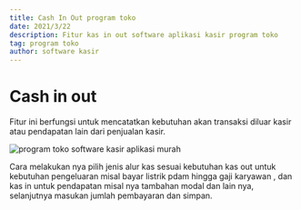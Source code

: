 ```yaml
---
title: Cash In Out program toko
date: 2021/3/22
description: Fitur kas in out software aplikasi kasir program toko
tag: program toko
author: software kasir
---
```


# Cash in out

Fitur ini berfungsi untuk mencatatkan kebutuhan akan transaksi diluar kasir atau pendapatan lain dari penjualan kasir.

![program toko software kasir aplikasi murah](https://1.bp.blogspot.com/-XLlfHPn6Zsw/YJ-N9bFmO0I/AAAAAAAAN8w/pPUgCf8MlWkV-QfJPW8WejWMZqxJeq0VgCLcBGAsYHQ/s1366/program%2Btoko%2Bsoftware%2Bkasir%2Bmurah%2B15.png)

Cara melakukan nya pilih jenis alur kas sesuai kebutuhan kas out untuk kebutuhan pengeluaran misal bayar listrik pdam hingga gaji karyawan , dan kas in untuk pendapatan misal nya tambahan modal dan lain nya, selanjutnya masukan jumlah pembayaran dan simpan.

